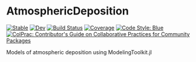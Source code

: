 # AtmosphericDeposition

[![Stable](https://img.shields.io/badge/docs-stable-blue.svg)](https://earthsciml.github.io/AtmosphericDeposition.jl/stable)
[![Dev](https://img.shields.io/badge/docs-dev-blue.svg)](https://earthsciml.github.io/AtmosphericDeposition.jl/dev)
[![Build Status](https://github.com/EarthSciML/AtmosphericDeposition.jl/workflows/CI/badge.svg)](https://github.com/earthsciml/AtmosphericDeposition.jl/actions)
[![Coverage](https://codecov.io/gh/EarthSciML/AtmosphericDeposition.jl/branch/master/graph/badge.svg)](https://codecov.io/gh/earthsciml/AtmosphericDeposition.jl)
[![Code Style: Blue](https://img.shields.io/badge/code%20style-blue-4495d1.svg)](https://github.com/invenia/BlueStyle)
[![ColPrac: Contributor's Guide on Collaborative Practices for Community Packages](https://img.shields.io/badge/ColPrac-Contributor's%20Guide-blueviolet)](https://github.com/SciML/ColPrac)

Models of atmospheric deposition using ModelingToolkit.jl
